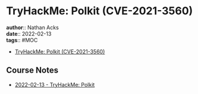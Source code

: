 # TryHackMe: Polkit (CVE-2021-3560)

**author**:: Nathan Acks  
**date**:: 2022-02-13  
**tags**:: #MOC

* [TryHackMe: Polkit (CVE-2021-3560)](https://tryhackme.com/room/polkit)

## Course Notes

* [2022-02-13 - TryHackMe: Polkit](../log/2022-02-13-tryhackme-polkit.md)
